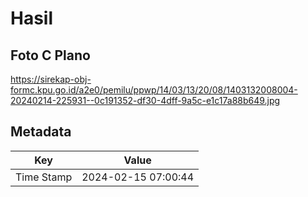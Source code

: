 # Hasil

## Foto C Plano

https://sirekap-obj-formc.kpu.go.id/a2e0/pemilu/ppwp/14/03/13/20/08/1403132008004-20240214-225931--0c191352-df30-4dff-9a5c-e1c17a88b649.jpg


## Metadata

| Key        | Value               |
| ---------- | ------------------- |
| Time Stamp | 2024-02-15 07:00:44 |



